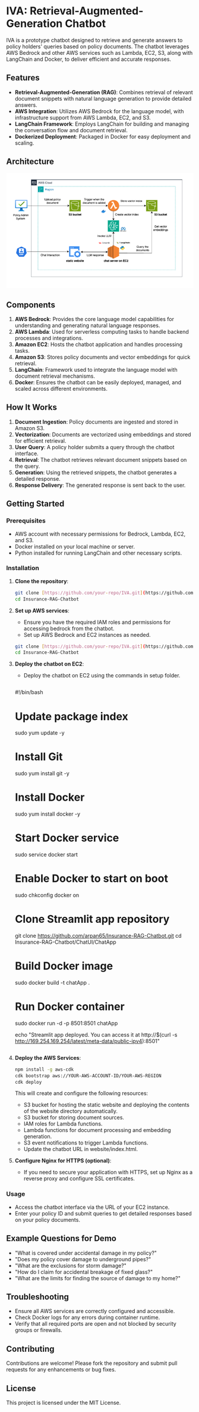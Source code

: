 # IVA: Retrieval-Augmented-Generation Chatbot

IVA is a prototype chatbot designed to retrieve and generate answers to policy holders' queries based on policy documents. The chatbot leverages AWS Bedrock and other AWS services such as Lambda, EC2, S3, along with LangChain and Docker, to deliver efficient and accurate responses.

## Features

- **Retrieval-Augmented-Generation (RAG)**: Combines retrieval of relevant document snippets with natural language generation to provide detailed answers.
- **AWS Integration**: Utilizes AWS Bedrock for the language model, with infrastructure support from AWS Lambda, EC2, and S3.
- **LangChain Framework**: Employs LangChain for building and managing the conversation flow and document retrieval.
- **Dockerized Deployment**: Packaged in Docker for easy deployment and scaling.

## Architecture

![IVA Architecture](architecture/architecture.drawio.png)

## Components

1. **AWS Bedrock**: Provides the core language model capabilities for understanding and generating natural language responses.
2. **AWS Lambda**: Used for serverless computing tasks to handle backend processes and integrations.
3. **Amazon EC2**: Hosts the chatbot application and handles processing tasks.
4. **Amazon S3**: Stores policy documents and vector embeddings for quick retrieval.
5. **LangChain**: Framework used to integrate the language model with document retrieval mechanisms.
6. **Docker**: Ensures the chatbot can be easily deployed, managed, and scaled across different environments.

## How It Works

1. **Document Ingestion**: Policy documents are ingested and stored in Amazon S3.
2. **Vectorization**: Documents are vectorized using embeddings and stored for efficient retrieval.
3. **User Query**: A policy holder submits a query through the chatbot interface.
4. **Retrieval**: The chatbot retrieves relevant document snippets based on the query.
5. **Generation**: Using the retrieved snippets, the chatbot generates a detailed response.
6. **Response Delivery**: The generated response is sent back to the user.

## Getting Started

### Prerequisites

- AWS account with necessary permissions for Bedrock, Lambda, EC2, and S3.
- Docker installed on your local machine or server.
- Python installed for running LangChain and other necessary scripts.

### Installation

1. **Clone the repository**:

    ```bash
    git clone [https://github.com/your-repo/IVA.git](https://github.com/arpan65/Insurance-RAG-Chatbot)
    cd Insurance-RAG-Chatbot
    ```

2. **Set up AWS services**:

    - Ensure you have the required IAM roles and permissions for accessing bedrock from the chatbot.
    - Set up AWS Bedrock and EC2 instances as needed.
    ```bash
    git clone [https://github.com/your-repo/IVA.git](https://github.com/arpan65/Insurance-RAG-Chatbot)
    cd Insurance-RAG-Chatbot
    ```

3. **Deploy the chatbot on EC2**:

    - Deploy the chatbot on EC2 using the commands in setup folder.
      ```bash
    #!/bin/bash
    # Update package index
    sudo yum update -y
    
    # Install Git
    sudo yum install git -y
    
    # Install Docker
    sudo yum install docker -y
    
    # Start Docker service
    sudo service docker start
    
    # Enable Docker to start on boot
    sudo chkconfig docker on
    
    # Clone Streamlit app repository
    git clone https://github.com/arpan65/Insurance-RAG-Chatbot.git
    cd Insurance-RAG-Chatbot/ChatUI/ChatApp
    
    # Build Docker image
    sudo docker build -t chatApp .
    
    # Run Docker container
    sudo docker run -d -p 8501:8501 chatApp
    
    echo "Streamlit app deployed. You can access it at http://$(curl -s http://169.254.169.254/latest/meta-data/public-ipv4):8501"

      ```
  
4. **Deploy the AWS Services**:

    ```bash
    npm install -g aws-cdk
    cdk bootstrap aws://YOUR-AWS-ACCOUNT-ID/YOUR-AWS-REGION
    cdk deploy
    ```
   This will create and configure the following resources:
    - S3 bucket for hosting the static website and deploying the contents of the website directory automatically.
    - S3 bucket for storing document sources.
    - IAM roles for Lambda functions.
    - Lambda functions for document processing and embedding generation.
    - S3 event notifications to trigger Lambda functions.
    - Update the chatbot URL in website/index.html.
      
5. **Configure Nginx for HTTPS (optional)**:

    - If you need to secure your application with HTTPS, set up Nginx as a reverse proxy and configure SSL certificates.

### Usage

- Access the chatbot interface via the URL of your EC2 instance.
- Enter your policy ID and submit queries to get detailed responses based on your policy documents.

## Example Questions for Demo

- "What is covered under accidental damage in my policy?"
- "Does my policy cover damage to underground pipes?"
- "What are the exclusions for storm damage?"
- "How do I claim for accidental breakage of fixed glass?"
- "What are the limits for finding the source of damage to my home?"

## Troubleshooting

- Ensure all AWS services are correctly configured and accessible.
- Check Docker logs for any errors during container runtime.
- Verify that all required ports are open and not blocked by security groups or firewalls.

## Contributing

Contributions are welcome! Please fork the repository and submit pull requests for any enhancements or bug fixes.

## License

This project is licensed under the MIT License.
